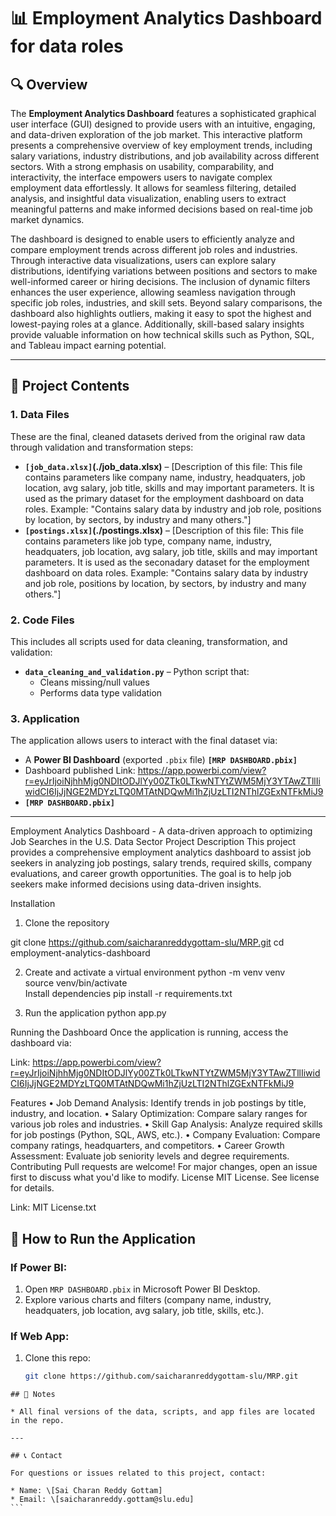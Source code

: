 # 📊 Employment Analytics Dashboard for data roles

## 🔍 Overview

The **Employment Analytics Dashboard** features a sophisticated graphical user interface (GUI) designed to provide users with an intuitive, engaging, and data-driven exploration of the job market. This interactive platform presents a comprehensive overview of key employment trends, including salary variations, industry distributions, and job availability across different sectors. With a strong emphasis on usability, comparability, and interactivity, the interface empowers users to navigate complex employment data effortlessly. It allows for seamless filtering, detailed analysis, and insightful data visualization, enabling users to extract meaningful patterns and make informed decisions based on real-time job market dynamics. 

The dashboard is designed to enable users to efficiently analyze and compare employment trends across different job roles and industries. Through interactive data visualizations, users can explore salary distributions, identifying variations between positions and sectors to make well-informed career or hiring decisions. The inclusion of dynamic filters enhances the user experience, allowing seamless navigation through specific job roles, industries, and skill sets. Beyond salary comparisons, the dashboard also highlights outliers, making it easy to spot the highest and lowest-paying roles at a glance. Additionally, skill-based salary insights provide valuable information on how technical skills such as Python, SQL, and Tableau impact earning potential.

---

## 📁 Project Contents

### 1. **Data Files**
These are the final, cleaned datasets derived from the original raw data through validation and transformation steps:

- **`[job_data.xlsx]`(./job_data.xlsx)** – [Description of this file: This file contains parameters like company name, industry, headquaters, job location, avg salary, job title, skills and may important parameters. It is used as the primary dataset for the employment dashboard on data roles. Example: "Contains salary data by industry and job role, positions by location, by sectors, by industry and many others."]
- **`[postings.xlsx]`(./postings.xlsx)** – [Description of this file: This file contains parameters like job type, company name, industry, headquaters, job location, avg salary, job title, skills and may important parameters. It is used as the seconadary dataset for the employment dashboard on data roles. Example: "Contains salary data by industry and job role, positions by location, by sectors, by industry and many others."]


### 2. **Code Files**
This includes all scripts used for data cleaning, transformation, and validation:

- **`data_cleaning_and_validation.py`** – Python script that:
  - Cleans missing/null values
  - Performs data type validation



### 3. **Application**
The application allows users to interact with the final dataset via:
- A **Power BI Dashboard** (exported `.pbix` file) **`[MRP DASHBOARD.pbix]`** 
- Dashboard published Link: https://app.powerbi.com/view?r=eyJrIjoiNjhhMjg0NDItODJlYy00ZTk0LTkwNTYtZWM5MjY3YTAwZTllIiwidCI6IjJjNGE2MDYzLTQ0MTAtNDQwMi1hZjUzLTI2NThlZGExNTFkMiJ9
- **`[MRP DASHBOARD.pbix]`** 


---

Employment Analytics Dashboard - A data-driven approach to optimizing Job Searches in the U.S. Data Sector
Project Description
This project provides a comprehensive employment analytics dashboard to assist job seekers in analyzing job postings, salary trends, required skills, company evaluations, and career growth opportunities. The goal is to help job seekers make informed decisions using data-driven insights.

Installation
1.	Clone the repository

git clone https://github.com/saicharanreddygottam-slu/MRP.git
cd employment-analytics-dashboard 

2.	Create and activate a virtual environment
python -m venv venv  
source venv/bin/activate  
Install dependencies
pip install -r requirements.txt

4.	Run the application
python app.py  

Running the Dashboard
Once the application is running, access the dashboard via:

Link: https://app.powerbi.com/view?r=eyJrIjoiNjhhMjg0NDItODJlYy00ZTk0LTkwNTYtZWM5MjY3YTAwZTllIiwidCI6IjJjNGE2MDYzLTQ0MTAtNDQwMi1hZjUzLTI2NThlZGExNTFkMiJ9

Features
•	Job Demand Analysis: Identify trends in job postings by title, industry, and location.
•	Salary Optimization: Compare salary ranges for various job roles and industries.
•	Skill Gap Analysis: Analyze required skills for job postings (Python, SQL, AWS, etc.).
•	Company Evaluation: Compare company ratings, headquarters, and competitors.
•	Career Growth Assessment: Evaluate job seniority levels and degree requirements.
Contributing
Pull requests are welcome! For major changes, open an issue first to discuss what you'd like to modify.
License
MIT License. See license for details.

Link: MIT License.txt


## 🚀 How to Run the Application

### If Power BI:
1. Open `MRP DASHBOARD.pbix` in Microsoft Power BI Desktop.
2. Explore various charts and filters (company name, industry, headquaters, job location, avg salary, job title, skills, etc.).

### If Web App:
1. Clone this repo:
   ```bash
   git clone https://github.com/saicharanreddygottam-slu/MRP.git
````
## 📌 Notes

* All final versions of the data, scripts, and app files are located in the repo.

---

## 📞 Contact

For questions or issues related to this project, contact:

* Name: \[Sai Charan Reddy Gottam]
* Email: \[saicharanreddy.gottam@slu.edu]
```
